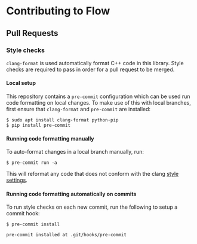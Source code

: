 # Contributing to Flow

## Pull Requests


### Style checks

`clang-format` is used automatically format C++ code in this library. Style checks are required to pass in order for a pull request to be merged.


#### Local setup

This repository contains a `pre-commit` configuration which can be used run code formatting on local changes. To make use of this with local branches, first ensure that `clang-format` and `pre-commit` are installed:

```
$ sudo apt install clang-format python-pip
$ pip install pre-commit
```

#### Running code formatting manually

To auto-format changes in a local branch manually, run:

```
$ pre-commit run -a
```

This will reformat any code that does not conform with the clang [style settings](.clang-format).


#### Running code formatting automatically on commits

To run style checks on each new commit, run the following to setup a commit hook:

```
$ pre-commit install

pre-commit installed at .git/hooks/pre-commit
```
